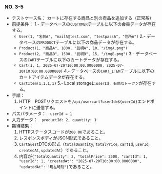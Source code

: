 ### NO. 3-5

- テストケース名： カートに存在する商品と別の商品を追加する（正常系）
- 前提条件：
  1.- データベースの`CUSTOMER`テーブルに以下の会員データが存在する。
  - `User(1, "名前A", "mailA@test.com", "testpassA", "住所A")`
  2.- データベースの`PRODUCT`テーブルに以下の商品データが存在する。
  - `Product(1, "商品A", 1000, "説明A", 10, "/imgA.png")`
  - `Product(2, "商品B", 1500, "説明B", 15, "/imgB.png")`
  3.- データベースの`CART`テーブルに以下のカートデータが存在する。
  - `Cart(1, 1, 2025-07-20T10:00:00.0000000, 2025-07-20T10:00:00.0000000)`
  4.- データベースの`CART_ITEM`テーブルに以下のカートアイテムデータが存在する。
  - `CartItem(1,1,1,1)`
  5.- Local storageに`userId, 有効なトークン`が存在する。
- 手順：
  1. HTTP　POSTリクエストを`/api/usercart?userId=${userId}`エンドポイントに送信する。
- パスパラメータ：　`userId = 1`
- 入力データ：　`productId: 2, quantity: 1`
- 期待結果：
  1. HTTPステータスコードが`200 OK`であること。
  2. レスポンスボディがJSON形式であること。
  3. `CartGuest`DTOの形式（`totalQuantity`, `totalPrice`, `cartId`, `userId`, `createdAt`, `updatedAt`）であること。
  4. 内容が`{"totalQuantity": 2, "totalPrice": 2500, "cartId": 1, "userId": 1, "createdAt": "2025-07-20T10:00:00.0000000", "updatedAt": "現在時刻"}`であること。
   